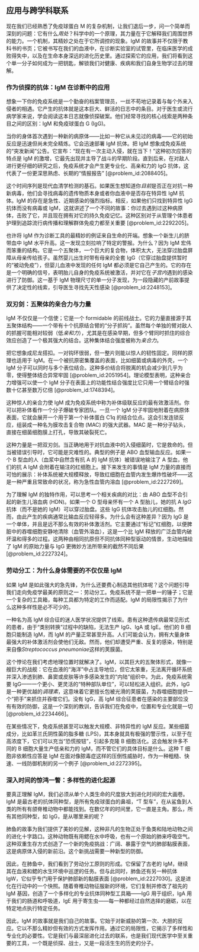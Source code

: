 ## 应用与跨学科联系

现在我们已经熟悉了免疫球蛋白 M 的复杂机制，让我们退后一步，问一个简单而深刻的问题：它有什么*用处*？科学中的一个原理，其力量在于它解释我们周围世界的能力。一个机制，其精妙之处在于它所调控的现象。IgM 的故事并不仅限于教科书的书页；它被书写在我们的血液中，在诊断实验室的试管里，在临床医学的成败得失中，以及在生命本身深远的进化历史里。通过探索它的应用，我们将看到这个单一分子如何成为一把钥匙，解锁我们对健康、疾病和我们自身生物学过去的理解。

### 作为侦探的抗体：IgM 在诊断中的应用

想象一下你的免疫系统是一个勤奋的档案管理员，一丝不苟地记录着与每个外来入侵者的相遇。它产生的抗体就是这本巨大、鲜活的日志中的条目。对于医生或流行病学家来说，学会阅读这本日志就像侦探破案。他们经常寻找的核心线索是两种条目之间的区别：IgM 和免疫球蛋白 G (IgG)。

当你的身体首次遇到一种新的病原体——比如一种它从未见过的病毒——它的初始反应是迅速但尚未完全精炼。它会迅速部署 IgM 抗体。把 IgM 想象成免疫系统的“突发新闻”公告。它宣布：“现在有一次主动入侵，就在当下！”这种初次应答的特点是 IgM 的激增，它最先出现并主导了战斗的早期阶段。直到后来，在对敌人进行更仔细的研究之后，免疫系统才会产生更专业化、高亲和力的 IgG 抗体，这代表了一份更深思熟虑、长期的“情报报告” [@problem_id:2088405]。

这个时间序列是现代血清学检测的基石。如果医生想知道你*目前*是否正在对抗一种新病毒，他们会寻找病毒的遗传物质本身或者你血液中是否存在特异性 IgM 抗体。IgM 的存在是急性、近期感染的强烈指标。相反，如果他们只找到特异性 IgG 抗体而没有病毒或 IgM，这就讲述了一个不同的故事：你过去遇到过这种病原体，击败了它，并且现在拥有对它的持久免疫记忆。这种区别对于从管理个体患者护理到追踪流行病传播和理解群体免疫力都至关重要 [@problem_id:2292205]。

也许将 IgM 作为诊断工具的最精妙的例证来自生命的开端。想象一个新生儿的脐带血中 IgM 水平升高。这一发现立刻拉响了特定的警报。为什么？因为 IgM 宏伟而笨重的结构。它是一个五聚体，一个巨大的复合物，体积太大，无法穿过胎盘屏障从母亲传给孩子。虽然婴儿出生时带有母亲的全套 IgG（它穿过胎盘提供暂时的“被动免疫”），但婴儿血液中发现的任何 IgM 都必须是它自己产生的。它的存在是一个明确的信号，表明胎儿自身的免疫系统被激活，并对它在*子宫内*遇到的感染进行了防御。这一基于 IgM 物理尺寸的单一分子发现，为一段隐藏的产前故事提供了决定性的线索，引导医生寻找先天性感染 [@problem_id:2248153]。

### 双刃剑：五聚体的亲合力与力量

IgM 不仅仅是一个信使；它是一个 formidable 的前线战士。它的力量直接源于其五聚体结构——一个带有十个抗原结合臂的“分子抓钩”。虽然每个单独的臂对敌人的抓握可能相对较弱（低*亲和力*），尤其是在感染早期，但多个臂同时抓住的综合效应创造了一个极其强大的结合。这种集体结合强度被称为*亲合力*。

把它想象成尼龙搭扣。一对钩环很弱，但一整片则能以惊人的韧性固定。同样的原理也适用于 IgM。在一个被抗原密集覆盖的表面，比如细菌或病毒的外壳，一个 IgM 分子可以同时与多个表位结合。这种多价结合将脱离的机会减少到几乎为零，使得整体结合异常牢固 [@problem_id:2051954]。理论模型表明，这种亲合力增强可以使一个 IgM 分子在表面上的功能性结合强度比它只用一个臂结合时强数十亿甚至数万亿倍 [@problem_id:1748394]。

这种惊人的亲合力使 IgM 成为免疫系统中称为补体级联反应的最有效激活剂。你可以把补体看作一个分子爆破专家团队。一旦一个 IgM 分子牢固地附着在病原体表面，它就会展开一个用于第一个补体蛋白 C1q 的结合位点。这会引发连锁反应，组装成一种名为膜攻击复合物 (MAC) 的强大武器。MAC 是一种分子钻头，直接在细菌细胞膜上打孔，导致其破裂死亡。

这种力量是一把双刃剑。当正确地用于对抗血液中的入侵细菌时，它是救命的。但当被错误引导时，它可能是灾难性的。典型的例子是 ABO 血型输血反应。如果一个 B 型血的人（血浆中自然含有抗 A 的 IgM 抗体）被错误地输注了 A 型血，他们的抗 A IgM 会附着在输注的红细胞上。接下来发生的事情是 IgM 力量的直接而可怕的展示：补体系统被大规模释放，导致红细胞在血管内发生爆炸性破坏——这是一种严重且常致命的状况，称为急性血管内溶血 [@problem_id:2227269]。

为了理解 IgM 的独特作用，可以思考一个相关疾病的对比：由 ABO 血型不合引起的新生儿溶血病 (HDN)。如果一个 O 型母亲怀有一个 A 型胎儿，她的抗 A *IgG* 抗体（而不是她的 IgM）可以穿过胎盘。这些 IgG 抗体攻击胎儿的红细胞。然而，由此产生的疾病通常比输血反应轻得多。为什么会有这种差异？因为 IgG 是一个单体，并且是远不那么有效的补体激活剂。它主要通过“标记”红细胞，以便脾脏中的吞噬细胞安静地清除（血管外溶血），这是一个比 IgM 释放的广泛血管内破坏温和得多的过程。这两种由相同抗原但不同抗体同种型驱动的情景，生动地描绘了 IgM 的原始力量与 IgG 更微妙方法所带来的截然不同后果 [@problem_id:2227324]。

### 劳动分工：为什么身体需要的不仅仅是 IgM

如果 IgM 是如此强大的急先锋，为什么还要费心制造其他抗体呢？这个问题引导我们走向免疫学最美的原则之一：劳动分工。免疫系统不是一把单一的锤子；它是一个复杂的工具箱，每种工具都为特定的工作而适配。IgM 的局限性揭示了为什么这种多样性是必不可少的。

一种名为高 IgM 综合征的迷人医学状况提供了线索。患有这种遗传病最常见形式的患者，由于“类别转换”过程中的缺陷，无法生产 IgG、IgA 或 IgE。他们的 B 细胞只能制造 IgM，而 IgM 的产量正常甚至升高。人们可能会认为，拥有大量身体最强大的补体激活剂会使他们无敌。然而，他们却遭受严重、反复的感染，特别是来自像*Streptococcus pneumoniae*这样的荚膜菌。

这个悖论在我们考虑地理位置时就解决了。IgM，以其巨大的五聚体形式，就像一艘巨大的战舰：它在血液的“海洋”中占主导地位，但它太笨重，无法离开循环系统并深入渗透到肺、鼻窦或皮肤等许多感染发生的“内陆”组织中。为此，免疫系统需要 IgG——一个更小、更灵活的“特种部队单位”，可以轻松进入组织。此外，IgG 是一种更优越的*调理素*，这意味着它更擅长包被光滑的荚膜菌，为吞噬细胞提供一个“把手”来抓住并吞噬它们。没有 IgG，高 IgM 综合征患者在感染的主要部位没有有效的防御，这是一个深刻的教训，告诉我们在免疫中，位置和专业化就是一切 [@problem_id:2234466]。

在某些情况下，免疫系统甚至可以触发大规模、非特异性的 IgM 反应。某些细菌成分，比如革兰氏阴性菌的脂多糖 (LPS)，其本身就具有极强的警示性，以至于在高浓度下，它们可以充当“恐慌按钮”，引起多克隆 B 细胞活化。这会触发许多不同的 B 细胞大量生产低亲和力的 IgM，而不管它们的具体目标是什么。这种 T 细胞非依赖性应答是 IgM 在面对像脓毒症这样的压倒性威胁时，作为一种粗糙、快速、一线防御机制的另一个例子 [@problem_id:2272395]。

### 深入时间的惊鸿一瞥：多样性的进化起源

要真正理解 IgM，我们必须从单个人类生命的尺度放大到进化时间的宏大画卷。IgM 是最古老的抗体同种型，是所有免疫球蛋白的鼻祖，“T 型车”，在从鲨鱼到人类的所有有颌脊椎动物中都能找到。在数亿年的时间里，它一直是主角。那么，所有其他同种型，如 IgG，是从哪里来的呢？

肺鱼的故事为我们提供了美妙的见解，这种非凡的生物正处于鱼类和陆地动物之间的进化十字路口。这种动物既有用鳃在水中呼吸，也有一个原始的肺来呼吸空气。这种双重生存方式创造了一个新的免疫挑战：广阔、暴露于空气的肺部黏膜表面，这是病原体入侵的新前沿。这个新挑战需要一种新型的防御。

因此，在肺鱼中，我们看到了劳动分工原则的形成。它保留了古老的 IgM，继续其在血液和鳃的水生环境中巡逻的任务。但与此同时，肺鱼还有另一种抗体 IgW，它似乎专门用于保护肺部新的黏膜表面 [@problem_id:2227030]。这是进化在行动中的一个快照。随着脊椎动物征服新的环境，它们复制并修改了祖先的 IgM 基因，创造了一个多样化的专业抗体同种型工具箱——IgG 用于组织，IgA 用于我们的肠道和呼吸道，IgE 用于寄生虫——每一种都经过自然选择的磨砺，以在特定地点执行特定任务。

因此，IgM 的故事就是我们自己的故事。它始于对新威胁的第一次、大胆的反应。它以不那么精妙但有效的方式发挥作用。通过它的局限性，它揭示了多样性和专业化的必要性。它是我们与最深层进化过去的联系，也是我们现代医学中至关重要的工具，一个既是侦探、战士，又是一段活生生的历史的分子。